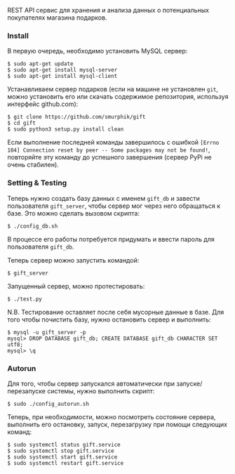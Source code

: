 REST API сервис для хранения и анализа данных о потенциальных покупателях магазина подарков.

### Install

В первую очередь, необходимо установить MySQL сервер:

    $ sudo apt-get update
    $ sudo apt-get install mysql-server
    $ sudo apt-get install mysql-client

Устанавливаем сервер подарков (если на машине не установлен `git`, можно установить его или скачать содержимое репозитория, используя интерфейс github.com):

    $ git clone https://github.com/smurphik/gift
    $ cd gift
    $ sudo python3 setup.py install clean

Если выполнение последней команды завершилось с ошибкой `[Errno 104] Connection reset by peer -- Some packages may not be found!`, повторяйте эту команду до успешного завершения (сервер PyPi не очень стабилен).

### Setting & Testing

Теперь нужно создать базу данных с именем `gift_db` и завести пользователя `gift_server`, чтобы сервер мог через него обращаться к базе. Это можно сделать вызовом скрипта:

    $ ./config_db.sh

В процессе его работы потребуется придумать и ввести пароль для пользователя `gift_db`.

Теперь сервер можно запустить командой:

    $ gift_server

Запущенный сервер, можно протестировать:

    $ ./test.py

N.B. Тестирование оставляет после себя мусорные данные в базе. Для того чтобы почистить базу, нужно остановить сервер и выполнить:

    $ mysql -u gift_server -p
    mysql> DROP DATABASE gift_db; CREATE DATABASE gift_db CHARACTER SET utf8;
    mysql> \q

### Autorun

Для того, чтобы сервер запускался автоматически при запуске/перезапуске системы, нужно выполнить скрипт:

    $ sudo ./config_autorun.sh

Теперь, при необходимости, можно посмотреть состояние сервера, выполнить его остановку, запуск, перезагрузку при помощи следующих команд:

    $ sudo systemctl status gift.service
    $ sudo systemctl stop gift.service
    $ sudo systemctl start gift.service
    $ sudo systemctl restart gift.service
